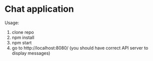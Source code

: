# Chat application

Usage:

1. clone repo
2. npm install
3. npm start
4. go to http://localhost:8080/ (you should have correct API server to display messages)
